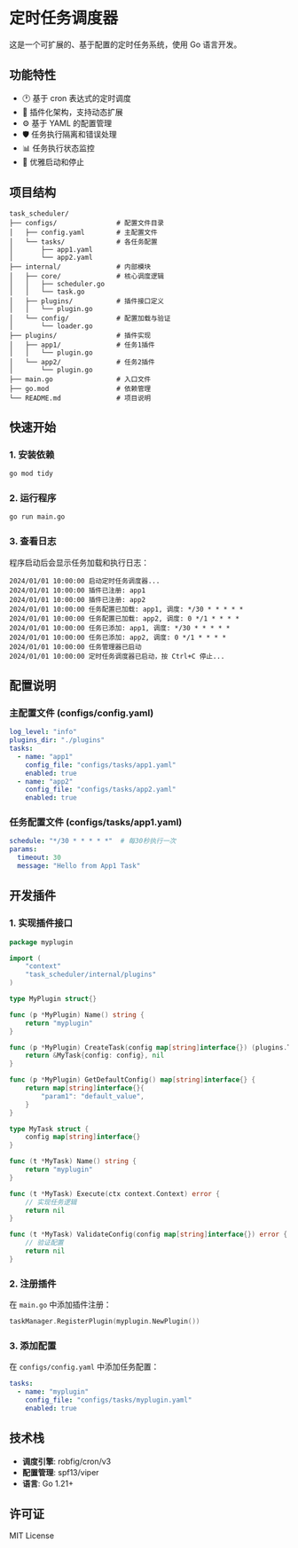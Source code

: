 # 定时任务调度器

这是一个可扩展的、基于配置的定时任务系统，使用 Go 语言开发。

## 功能特性

- 🕐 基于 cron 表达式的定时调度
- 🔌 插件化架构，支持动态扩展
- ⚙️ 基于 YAML 的配置管理
- 🛡️ 任务执行隔离和错误处理
- 📊 任务执行状态监控
- 🚀 优雅启动和停止

## 项目结构

```
task_scheduler/
├── configs/               # 配置文件目录
│   ├── config.yaml        # 主配置文件
│   └── tasks/             # 各任务配置
│       ├── app1.yaml
│       └── app2.yaml
├── internal/              # 内部模块
│   ├── core/              # 核心调度逻辑
│   │   ├── scheduler.go
│   │   └── task.go
│   ├── plugins/           # 插件接口定义
│   │   └── plugin.go
│   └── config/            # 配置加载与验证
│       └── loader.go
├── plugins/               # 插件实现
│   ├── app1/              # 任务1插件
│   │   └── plugin.go
│   └── app2/              # 任务2插件
│       └── plugin.go
├── main.go                # 入口文件
├── go.mod                 # 依赖管理
└── README.md              # 项目说明
```

## 快速开始

### 1. 安装依赖

```bash
go mod tidy
```

### 2. 运行程序

```bash
go run main.go
```

### 3. 查看日志

程序启动后会显示任务加载和执行日志：

```
2024/01/01 10:00:00 启动定时任务调度器...
2024/01/01 10:00:00 插件已注册: app1
2024/01/01 10:00:00 插件已注册: app2
2024/01/01 10:00:00 任务配置已加载: app1, 调度: */30 * * * * *
2024/01/01 10:00:00 任务配置已加载: app2, 调度: 0 */1 * * * *
2024/01/01 10:00:00 任务已添加: app1, 调度: */30 * * * * *
2024/01/01 10:00:00 任务已添加: app2, 调度: 0 */1 * * * *
2024/01/01 10:00:00 任务管理器已启动
2024/01/01 10:00:00 定时任务调度器已启动，按 Ctrl+C 停止...
```

## 配置说明

### 主配置文件 (configs/config.yaml)

```yaml
log_level: "info"
plugins_dir: "./plugins"
tasks:
  - name: "app1"
    config_file: "configs/tasks/app1.yaml"
    enabled: true
  - name: "app2"
    config_file: "configs/tasks/app2.yaml"
    enabled: true
```

### 任务配置文件 (configs/tasks/app1.yaml)

```yaml
schedule: "*/30 * * * * *"  # 每30秒执行一次
params:
  timeout: 30
  message: "Hello from App1 Task"
```

## 开发插件

### 1. 实现插件接口

```go
package myplugin

import (
    "context"
    "task_scheduler/internal/plugins"
)

type MyPlugin struct{}

func (p *MyPlugin) Name() string {
    return "myplugin"
}

func (p *MyPlugin) CreateTask(config map[string]interface{}) (plugins.Task, error) {
    return &MyTask{config: config}, nil
}

func (p *MyPlugin) GetDefaultConfig() map[string]interface{} {
    return map[string]interface{}{
        "param1": "default_value",
    }
}

type MyTask struct {
    config map[string]interface{}
}

func (t *MyTask) Name() string {
    return "myplugin"
}

func (t *MyTask) Execute(ctx context.Context) error {
    // 实现任务逻辑
    return nil
}

func (t *MyTask) ValidateConfig(config map[string]interface{}) error {
    // 验证配置
    return nil
}
```

### 2. 注册插件

在 `main.go` 中添加插件注册：

```go
taskManager.RegisterPlugin(myplugin.NewPlugin())
```

### 3. 添加配置

在 `configs/config.yaml` 中添加任务配置：

```yaml
tasks:
  - name: "myplugin"
    config_file: "configs/tasks/myplugin.yaml"
    enabled: true
```

## 技术栈

- **调度引擎**: robfig/cron/v3
- **配置管理**: spf13/viper
- **语言**: Go 1.21+

## 许可证

MIT License 